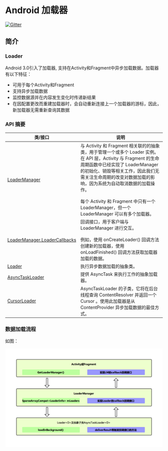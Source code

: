 # Android 加载器

[![Gitter](https://badges.gitter.im/SummerRC/EventBusForThread.svg)](https://gitter.im/SummerRC/EventBusForThread?utm_source=badge&utm_medium=badge&utm_campaign=pr-badge&utm_content=badge)

## 简介

### Loader
Android 3.0引入了加载器, 支持在Activity和Fragment中异步加载数据。加载器有以下特征：		
- 可用于每个Activity和Fragment	
- 支持异步加载数据	
- 监控数据源并在内容发生变化时传递新结果		
- 在因配置更改而重建加载器时，会自动重新连接上一个加载器的游标，因此，新加载器无需重新查询其数据	

### API 摘要
|		类/接口		|      说明       |  
|		-----   	|      -----     | 
| [LoaderManager](https://developer.android.com/reference/android/app/LoaderManager.html?hl=zh-cn)        | 与 Activity 和 Fragment 相关联的的抽象类，用于管理一个或多个 Loader 实例。在 API 层，Activity 与 Fragment 的生命周期函数中已经实现了 LoaderManager 的初始化、销毁等相关工作，因此我们无需关注生命周期的改变对数据加载的影响，因为系统为自动取消数据的加载操作。</br> </br>每个 Activity 和 Fragment 中只有一个 LoaderManager，但一个 LoaderManager 可以有多个加载器。       |  
| [LoaderManager.LoaderCallbacks](https://developer.android.com/reference/android/app/LoaderManager.LoaderCallbacks.html?hl=zh-cn)        | 回调接口，用于客户端与 LoaderManager 进行交互。<br> <br> 例如，使用 onCreateLoader() 回调方法创建新的加载器，使用 onLoadFinished() 回调方法获取加载器加载的数据。     | 
| [Loader](https://developer.android.com/reference/android/content/Loader.html?hl=zh-cn)        | 执行异步数据加载的抽象类。     |  
| [AsyncTaskLoader](https://developer.android.com/reference/android/content/AsyncTaskLoader.html?hl=zh-cn)        | 提供 AsyncTask 来执行工作的抽象加载器。    |  
| [CursorLoader](https://developer.android.com/reference/android/content/CursorLoader.html?hl=zh-cn)        | AsyncTaskLoader 的子类，它将在后台线程查询 ContentResolver 并返回一个 Cursor 。使用此加载器是从 ContentProvider 异步加载数据的最佳方式。      |  

### 数据加载流程
如图：

![image](./Doc/pic/Loader.png)

